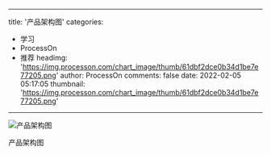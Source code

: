 
---
title: '产品架构图'
categories: 
 - 学习
 - ProcessOn
 - 推荐
headimg: 'https://img.processon.com/chart_image/thumb/61dbf2dce0b34d1be7e77205.png'
author: ProcessOn
comments: false
date: 2022-02-05 05:17:05
thumbnail: 'https://img.processon.com/chart_image/thumb/61dbf2dce0b34d1be7e77205.png'
---

<div>   
<img class="thumb" alt="产品架构图" src="https://img.processon.com/chart_image/thumb/61dbf2dce0b34d1be7e77205.png" referrerpolicy="no-referrer">
<p>产品架构图</p>  
</div>
            